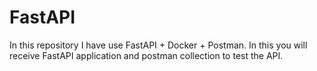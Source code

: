 # FastAPI
In this repository I have use FastAPI + Docker + Postman. In this you will receive FastAPI application and postman collection to test the API.
